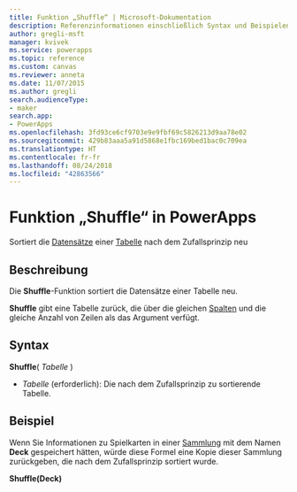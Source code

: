 ```yaml
---
title: Funktion „Shuffle“ | Microsoft-Dokumentation
description: Referenzinformationen einschließlich Syntax und Beispielen für die Funktion „Shuffle“ in PowerApps
author: gregli-msft
manager: kvivek
ms.service: powerapps
ms.topic: reference
ms.custom: canvas
ms.reviewer: anneta
ms.date: 11/07/2015
ms.author: gregli
search.audienceType:
- maker
search.app:
- PowerApps
ms.openlocfilehash: 3fd93ce6cf9703e9e9fbf69c5826213d9aa78e02
ms.sourcegitcommit: 429b83aaa5a91d5868e1fbc169bed1bac0c709ea
ms.translationtype: HT
ms.contentlocale: fr-fr
ms.lasthandoff: 08/24/2018
ms.locfileid: "42863566"
---
```

# <a name="shuffle-function-in-powerapps"></a>Funktion „Shuffle“ in PowerApps
Sortiert die [Datensätze](../working-with-tables.md#records) einer [Tabelle](../working-with-tables.md) nach dem Zufallsprinzip neu

## <a name="description"></a>Beschreibung
Die **Shuffle**-Funktion sortiert die Datensätze einer Tabelle neu.

**Shuffle** gibt eine Tabelle zurück, die über die gleichen [Spalten](../working-with-tables.md#columns) und die gleiche Anzahl von Zeilen als das Argument verfügt.

## <a name="syntax"></a>Syntax
**Shuffle**( *Tabelle* )

* *Tabelle* (erforderlich):  Die nach dem Zufallsprinzip zu sortierende Tabelle.

## <a name="example"></a>Beispiel
Wenn Sie Informationen zu Spielkarten in einer [Sammlung](../working-with-data-sources.md#collections) mit dem Namen **Deck** gespeichert hätten, würde diese Formel eine Kopie dieser Sammlung zurückgeben, die nach dem Zufallsprinzip sortiert wurde.

**Shuffle(Deck)**

